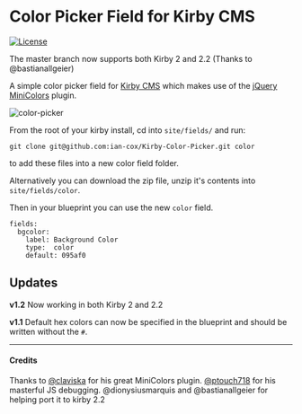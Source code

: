 # Color Picker Field for Kirby CMS
[![License](https://poser.pugx.org/laravel/framework/license.svg)](http://opensource.org/licenses/MIT)

The master branch now supports both Kirby 2 and 2.2 (Thanks to @bastianallgeier)

A simple color picker field for [Kirby CMS](http://getkirby.com/) which makes use of the [jQuery MiniColors](https://github.com/claviska/jquery-miniColors/) plugin.


![color-picker](https://cloud.githubusercontent.com/assets/4325127/6277766/9867c910-b85f-11e4-885c-b67b387552cb.gif)

From the root of your kirby install, cd into `site/fields/` and run: 

`git clone git@github.com:ian-cox/Kirby-Color-Picker.git color` 

to add these files into a new color field folder.

Alternatively you can download the zip file, unzip it's contents into `site/fields/color`.

Then in your blueprint you can use the new `color` field.

```
fields:
  bgcolor:
    label: Background Color
    type:  color
    default: 095af0
```

## Updates
**v1.2** Now working in both Kirby 2 and 2.2

**v1.1** Default hex colors can now be specified in the blueprint and should be written without the `#`.



---

#### Credits
Thanks to [@claviska](https://github.com/claviska) for his great MiniColors plugin.
[@ptouch718](https://github.com/ptouch718) for his masterful JS debugging.
@dionysiusmarquis and @bastianallgeier for helping port it to kirby 2.2


